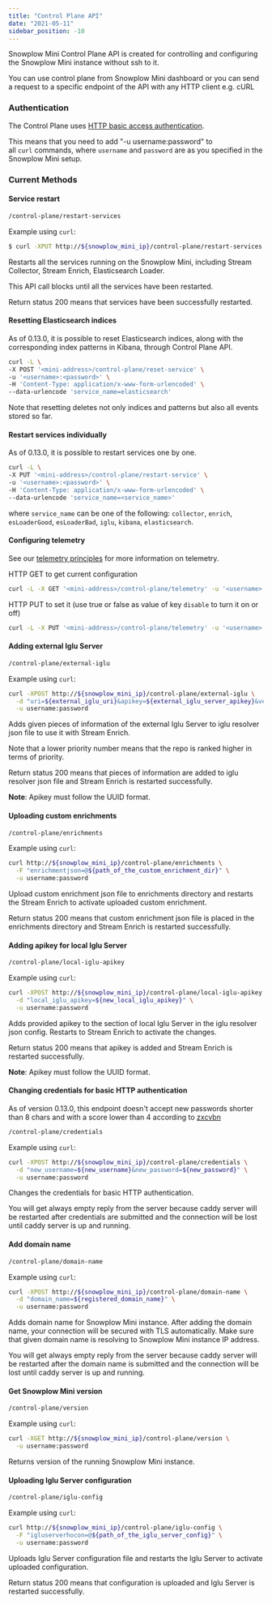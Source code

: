 ```yaml
---
title: "Control Plane API"
date: "2021-05-11"
sidebar_position: -10
---
```


Snowplow Mini Control Plane API is created for controlling and configuring the Snowplow Mini instance without ssh to it.

You can use control plane from Snowplow Mini dashboard or you can send a request to a specific endpoint of the API with any HTTP client e.g. cURL

### Authentication

The Control Plane uses [HTTP basic access authentication](https://en.wikipedia.org/wiki/Basic_access_authentication).

This means that you need to add "-u username:password" to all `curl` commands, where `username` and `password` are as you specified in the Snowplow Mini setup.

### Current Methods

#### Service restart

```bash
/control-plane/restart-services﻿
```

Example using `curl`:

```bash
$ curl -XPUT http://${snowplow_mini_ip}/control-plane/restart-services \       -u username:password﻿
```

Restarts all the services running on the Snowplow Mini, including Stream Collector, Stream Enrich, Elasticsearch Loader.

This API call blocks until all the services have been restarted.

Return status 200 means that services have been successfully restarted.

#### Resetting Elasticsearch indices

As of 0.13.0, it is possible to reset Elasticsearch indices, along with the corresponding index patterns in Kibana, through Control Plane API.

```bash
curl -L \
-X POST '<mini-address>/control-plane/reset-service' \
-u '<username>:<password>' \
-H 'Content-Type: application/x-www-form-urlencoded' \
--data-urlencode 'service_name=elasticsearch'
```

Note that resetting deletes not only indices and patterns but also all events stored so far.

#### Restart services individually

As of 0.13.0, it is possible to restart services one by one.

```bash
curl -L \
-X PUT '<mini-address>/control-plane/restart-service' \
-u '<username>:<password>' \
-H 'Content-Type: application/x-www-form-urlencoded' \
--data-urlencode 'service_name=<service_name>'
```

where `service_name` can be one of the following: `collector`, `enrich`, `esLoaderGood`, `esLoaderBad`, `iglu`, `kibana`, `elasticsearch`.

#### Configuring telemetry

See our [telemetry principles](/docs/getting-started-on-snowplow-open-source/telemetry/index.md) for more information on telemetry.

HTTP GET to get current configuration

```bash
curl -L -X GET '<mini-address>/control-plane/telemetry' -u '<username>:<password>'
```

HTTP PUT to set it (use true or false as value of key `disable` to turn it on or off)

```bash
curl -L -X PUT '<mini-address>/control-plane/telemetry' -u '<username>:<password>' -H 'Content-Type: application/x-www-form-urlencoded' --data-urlencode 'disable=false'
```

#### Adding external Iglu Server

```bash
/control-plane/external-iglu﻿
```

Example using `curl`:

```bash
curl -XPOST http://${snowplow_mini_ip}/control-plane/external-iglu \
  -d "uri=${external_iglu_uri}&apikey=${external_iglu_server_apikey}&vendor_prefix=${vendor_prefix}&name=${iglu_server_name}&priority=${priority}" \
  -u username:password
```

Adds given pieces of information of the external Iglu Server to iglu resolver json file to use it with Stream Enrich.

Note that a lower priority number means that the repo is ranked higher in terms of priority.

Return status 200 means that pieces of information are added to iglu resolver json file and Stream Enrich is restarted successfully.

**Note**: Apikey must follow the UUID format.

#### Uploading custom enrichments

```bash
/control-plane/enrichments﻿
```

Example using `curl`:

```bash
curl http://${snowplow_mini_ip}/control-plane/enrichments \
  -F "enrichmentjson=@${path_of_the_custom_enrichment_dir}" \
  -u username:password
```

Upload custom enrichment json file to enrichments directory and restarts the Stream Enrich to activate uploaded custom enrichment.

Return status 200 means that custom enrichment json file is placed in the enrichments directory and Stream Enrich is restarted successfully.

#### Adding apikey for local Iglu Server

```bash
/control-plane/local-iglu-apikey﻿
```

Example using `curl`:

```bash
curl -XPOST http://${snowplow_mini_ip}/control-plane/local-iglu-apikey \
  -d "local_iglu_apikey=${new_local_iglu_apikey}" \
  -u username:password
```

Adds provided apikey to the section of local Iglu Server in the iglu resolver json config. Restarts to Stream Enrich to activate the changes.

Return status 200 means that apikey is added and Stream Enrich is restarted successfully.

**Note**: Apikey must follow the UUID format.

#### Changing credentials for basic HTTP authentication

As of version 0.13.0, this endpoint doesn't accept new passwords shorter than 8 chars and with a score lower than 4 according to [zxcvbn](https://pkg.go.dev/github.com/trustelem/zxcvbn)

```bash
/control-plane/credentials
```

Example using `curl`:

```bash
curl -XPOST http://${snowplow_mini_ip}/control-plane/credentials \
  -d "new_username=${new_username}&new_password=${new_password}" \
  -u username:password
```

Changes the credentials for basic HTTP authentication.

You will get always empty reply from the server because caddy server will be restarted after credentials are submitted and the connection will be lost until caddy server is up and running.

#### Add domain name

```bash
/control-plane/domain-name﻿
```

Example using `curl`:

```bash
curl -XPOST http://${snowplow_mini_ip}/control-plane/domain-name \
  -d "domain_name=${registered_domain_name}" \
  -u username:password
```

Adds domain name for Snowplow Mini instance. After adding the domain name, your connection will be secured with TLS automatically. Make sure that given domain name is resolving to Snowplow Mini instance IP address.

You will get always empty reply from the server because caddy server will be restarted after the domain name is submitted and the connection will be lost until caddy server is up and running.

#### Get Snowplow Mini version

```bash
/control-plane/version﻿
```

Example using `curl`:

```bash
curl -XGET http://${snowplow_mini_ip}/control-plane/version \
  -u username:password
```

Returns version of the running Snowplow Mini instance.

#### Uploading Iglu Server configuration

```bash
/control-plane/iglu-config﻿
```

Example using `curl`:

```bash
curl http://${snowplow_mini_ip}/control-plane/iglu-config \
  -F "igluserverhocon=@${path_of_the_iglu_server_config}" \
  -u username:password
```

Uploads Iglu Server configuration file and restarts the Iglu Server to activate uploaded configuration.

Return status 200 means that configuration is uploaded and Iglu Server is restarted successfully.
